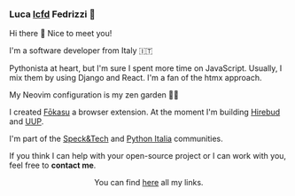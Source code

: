 ### Luca [lcfd](https://twitter.com/lcfd) Fedrizzi  🪷

Hi there 👋 Nice to meet you!

I'm a software developer from Italy 🇮🇹

Pythonista at heart, but I'm sure I spent more time on JavaScript.
Usually, I mix them by using Django and React. I'm a fan of the htmx approach.

My Neovim configuration is my zen garden 🧘‍♂️

I created [Fōkasu](https://fokasu.app/) a browser extension. At the moment I'm building [Hirebud](https://twitter.com/hirebudHQ) and [UUP](https://twitter.com/uupapp).

I'm part of the [Speck&Tech](https://speckand.tech/) and [Python Italia](https://www.python.it/comunita/) communities.

If you think I can help with your open-source project or I can work with you, feel free to **contact me**.

<p align="center">
  You can find <a href="https://lucafedrizzi.com/links">here</a> all my links.
</p>

